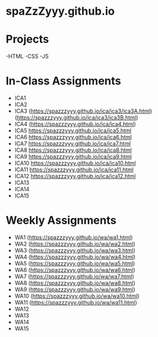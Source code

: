 # spaZzZyyy.github.io

# Projects
-HTML
-CSS
-JS

# In-Class Assignments

- ICA1
- ICA2
- ICA3 (https://spazzzyyy.github.io/ica/ica3/ica3A.html) (https://spazzzyyy.github.io/ica/ica3/ica3B.html)
- ICA4 (https://spazzzyyy.github.io/ica/ica4.html)
- ICA5 https://spazzzyyy.github.io/ica/ica5.html
- ICA6 https://spazzzyyy.github.io/ica/ica6.html
- ICA7 https://spazzzyyy.github.io/ica/ica7.html
- ICA8 https://spazzzyyy.github.io/ica/ica8.html
- ICA9 https://spazzzyyy.github.io/ica/ica9.html
- ICA10 https://spazzzyyy.github.io/ica/ica10.html
- ICA11 https://spazzzyyy.github.io/ica/ica11.html
- ICA12 https://spazzzyyy.github.io/ica/ica12.html
- ICA13
- ICA14
- ICA15

# Weekly Assignments

- WA1 (https://spazzzyyy.github.io/wa/wa1.html)
- WA2 (https://spazzzyyy.github.io/wa/wa2.html)
- WA3 (https://spazzzyyy.github.io/wa/wa3.html)
- WA4 (https://spazzzyyy.github.io/wa/wa4.html)
- WA5 (https://spazzzyyy.github.io/wa/wa5.html)
- WA6 (https://spazzzyyy.github.io/wa/wa6.html)
- WA7 (https://spazzzyyy.github.io/wa/wa7.html)
- WA8 (https://spazzzyyy.github.io/wa/wa8.html)
- WA9 (https://spazzzyyy.github.io/wa/wa9.html)
- WA10 (https://spazzzyyy.github.io/wa/wa10.html)
- WA11 (https://spazzzyyy.github.io/wa/wa11.html)
- WA12
- WA13
- WA14
- WA15